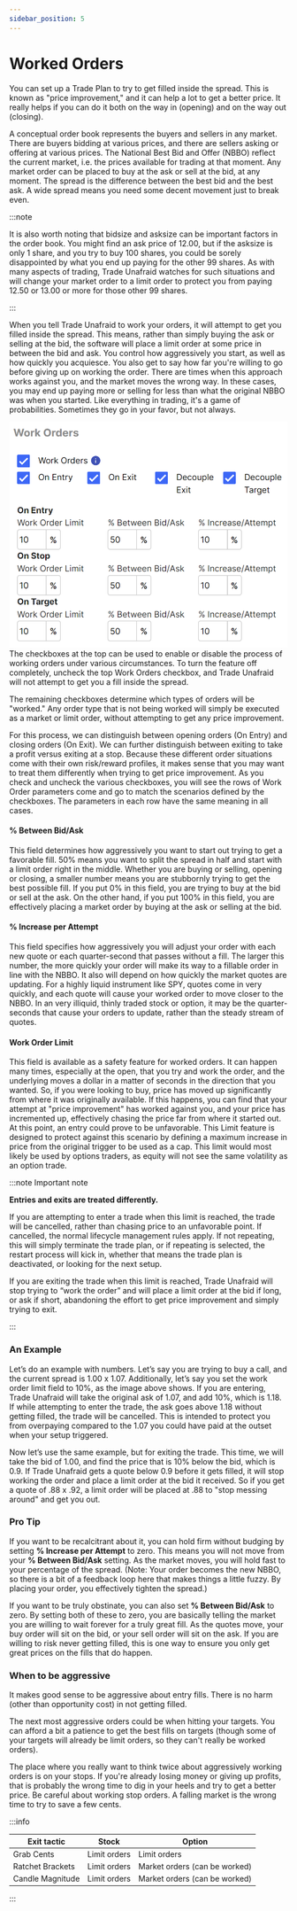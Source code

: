 ```yaml
---
sidebar_position: 5
---
```

# Worked Orders
You can set up a Trade Plan to try to get filled inside the spread.  This is known as "price improvement," and it can help a lot to get a better price.  It really helps if you can do it both on the way in (opening) and on the way out (closing).

A conceptual order book represents the buyers and sellers in any market.  There are buyers bidding at various prices, and there are sellers asking or offering at various prices.  The National Best Bid and Offer (NBBO) reflect the current market, i.e. the prices available for trading at that moment.  Any market order can be placed to buy at the ask or sell at the bid, at any moment.  The spread is the difference between the best bid and the best ask.  A wide spread means you need some decent movement just to break even.

:::note 

It is also worth noting that bidsize and asksize can be important factors in the order book.  You might find an ask price of 12.00, but if the asksize is only 1 share, and you try to buy 100 shares, you could be sorely disappointed by what you end up paying for the other 99 shares.  As with many aspects of trading, Trade Unafraid watches for such situations and will change your market order to a limit order to protect you from paying 12.50 or 13.00 or more for those other 99 shares. 

:::

When you tell Trade Unafraid to work your orders, it will attempt to get you filled inside the spread.  This means, rather than simply buying the ask or selling at the bid, the software will place a limit order at some price in between the bid and ask.  You control how aggressively you start, as well as how quickly you acquiesce.  You also get to say how far you're willing to go before giving up on working the order.  There are times when this approach works against you, and the market moves the wrong way.  In these cases, you may end up paying more or selling for less than what the original NBBO was when you started.  Like everything in trading, it's a game of probabilities.  Sometimes they go in your favor, but not always.

![workorders-all.png](workorders-all.png)
The checkboxes at the top can be used to enable or disable the process of working orders under various circumstances.  To turn the feature off completely, uncheck the top Work Orders checkbox, and Trade Unafraid will not attempt to get you a fill inside the spread.

The remaining checkboxes determine which types of orders will be "worked."  Any order type that is not being worked will simply be executed as a market or limit order, without attempting to get any price improvement.

For this process, we can distinguish between opening orders (On Entry) and closing orders (On Exit).  We can further distinguish between exiting to take a profit versus exiting at a stop.  Because these different order situations come with their own risk/reward profiles, it makes sense that you may want to treat them differently when trying to get price improvement.  As you check and uncheck the various checkboxes, you will see the rows of Work Order parameters come and go to match the scenarios defined by the checkboxes.  The parameters in each row have the same meaning in all cases.

#### % Between Bid/Ask
This field determines how aggressively you want to start out trying to get a favorable fill.  50% means you want to split the spread in half and start with a limit order right in the middle.  Whether you are buying or selling, opening or closing, a smaller number means you are stubbornly trying to get the best possible fill.  If you put 0% in this field, you are trying to buy at the bid or sell at the ask.  On the other hand, if you put 100% in this field, you are effectively placing a market order by buying at the ask or selling at the bid.

#### % Increase per Attempt
This field specifies how aggressively you will adjust your order with each new quote or each quarter-second that passes without a fill.  The larger this number, the more quickly your order will make its way to a fillable order in line with the NBBO.  It also will depend on how quickly the market quotes are updating.  For a highly liquid instrument like SPY, quotes come in very quickly, and each quote will cause your worked order to move closer to the NBBO.  In an very illiquid, thinly traded stock or option, it may be the quarter-seconds that cause your orders to update, rather than the steady stream of quotes.

#### Work Order Limit

This field is available as a safety feature for worked orders. It can happen many times, especially at the open, that you try and work the order, and the underlying moves a dollar in a matter of seconds in the direction that you wanted.  So, if you were looking to buy, price has moved up significantly from where it was originally available.  If this happens, you can find that your attempt at "price improvement" has worked against you, and your price has incremented up, effectively chasing the price far from where it started out.  At this point, an entry could prove to be unfavorable. This Limit feature is designed to protect against this scenario by defining a maximum increase in price from the original trigger to be used as a cap.  This limit would most likely be used by options traders, as equity will not see the same volatility as an option trade.

:::note Important note

**Entries and exits are treated differently.**

If you are attempting to enter a trade when this limit is reached, the trade will be cancelled, rather than chasing price to an unfavorable point.  If cancelled, the normal lifecycle management rules apply.  If not repeating, this will simply terminate the trade plan, or if repeating is selected, the restart process will kick in, whether that means the trade plan is deactivated, or looking for the next setup.

If you are exiting the trade when this limit is reached, Trade Unafraid will stop trying to “work the order” and will place a limit order at the bid if long, or ask if short, abandoning the effort to get price improvement and simply trying to exit.

:::

### An Example

Let’s do an example with numbers. Let’s say you are trying to buy a call, and the current spread is 1.00 x 1.07. Additionally, let’s say you set the work order limit field to 10%, as the image above shows. If you are entering, Trade Unafraid will take the original ask of 1.07, and add 10%, which is 1.18. If while attempting to enter the trade, the ask goes above 1.18 without getting filled, the trade will be cancelled.  This is intended to protect you from overpaying compared to the 1.07 you could have paid at the outset when your setup triggered.

Now let’s use the same example, but for exiting the trade. This time, we will take the bid of 1.00, and find the price that is 10% below the bid, which is 0.9. If Trade Unafraid gets a quote below 0.9 before it gets filled, it will stop working the order and place a limit order at the bid it received. So if you get a quote of .88 x .92, a limit order will be placed at .88 to "stop messing around" and get you out.

### Pro Tip
If you want to be recalcitrant about it, you can hold firm without budging by setting **% Increase per Attempt** to zero.  This means you will not move from your **% Between Bid/Ask** setting.  As the market moves, you will hold fast to your percentage of the spread.  (Note: Your order becomes the new NBBO, so there is a bit of a feedback loop here that makes things a little fuzzy.  By placing your order, you effectively tighten the spread.)

If you want to be truly obstinate, you can also set **% Between Bid/Ask** to zero.  By setting both of these to zero, you are basically telling the market you are willing to wait forever for a truly great fill.  As the quotes move, your buy order will sit on the bid, or your sell order will sit on the ask.  If you are willing to risk never getting filled, this is one way to ensure you only get great prices on the fills that do happen.

### When to be aggressive
It makes good sense to be aggressive about entry fills.  There is no harm (other than opportunity cost) in not getting filled.

The next most aggressive orders could be when hitting your targets.  You can afford a bit a patience to get the best fills on targets (though some of your targets will already be limit orders, so they can't really be worked orders).

The place where you really want to think twice about aggressively working orders is on your stops.  If you're already losing money or giving up profits, that is probably the wrong time to dig in your heels and try to get a better price.  Be careful about working stop orders.  A falling market is the wrong time to try to save a few cents.

:::info

| Exit tactic | Stock | Option                       |
| --- | ------ |------------------------------|
| Grab Cents | Limit orders | Limit orders                 |
| Ratchet Brackets | Limit orders | Market orders (can be worked) |
| Candle Magnitude | Limit orders | Market orders (can be worked) |

:::

